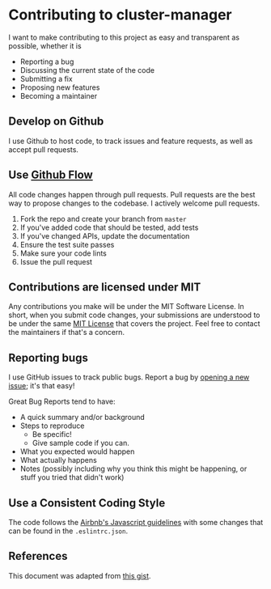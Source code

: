 # Contributing to cluster-manager
I want to make contributing to this project as easy and transparent as possible, whether it is

- Reporting a bug
- Discussing the current state of the code
- Submitting a fix
- Proposing new features
- Becoming a maintainer

## Develop on Github
I use Github to host code, to track issues and feature requests, as well as accept pull requests.

## Use [Github Flow](https://guides.github.com/introduction/flow/index.html)
All code changes happen through pull requests. Pull requests are the best way to propose changes to the codebase. I actively welcome pull requests.

1. Fork the repo and create your branch from `master`
1. If you've added code that should be tested, add tests
1. If you've changed APIs, update the documentation
1. Ensure the test suite passes
1. Make sure your code lints
1. Issue the pull request

## Contributions are licensed under MIT
Any contributions you make will be under the MIT Software License. In short, when you submit code changes, your submissions are understood to be under the same [MIT License](http://choosealicense.com/licenses/mit/) that covers the project. Feel free to contact the maintainers if that's a concern.

## Reporting bugs
I use GitHub issues to track public bugs. Report a bug by [opening a new issue](https://github.com/yashdalfthegray/cluster-manager/issues); it's that easy!

Great Bug Reports tend to have:

- A quick summary and/or background
- Steps to reproduce
  - Be specific!
  - Give sample code if you can.
- What you expected would happen
- What actually happens
- Notes (possibly including why you think this might be happening, or stuff you tried that didn't work)

## Use a Consistent Coding Style
The code follows the [Airbnb's Javascript guidelines](https://github.com/airbnb/javascript) with some changes that can be found in the `.eslintrc.json`.

## References
This document was adapted from [this gist](https://gist.github.com/briandk/3d2e8b3ec8daf5a27a62).
